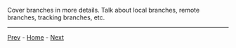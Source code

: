 Cover branches in more details.
Talk about local branches, remote branches, tracking branches, etc.

---
[Prev](04-commits.md) - [Home](../README.md) - [Next](06-merges-and-rebases.md)

